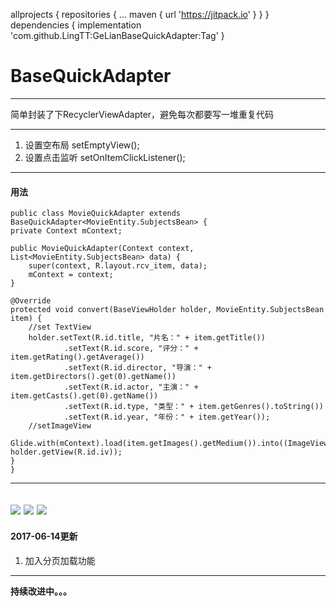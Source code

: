 
allprojects {
		repositories {
			...
			maven { url 'https://jitpack.io' }
		}
	}
dependencies {
	        implementation 'com.github.LingTT:GeLianBaseQuickAdapter:Tag'
	}
# BaseQuickAdapter
---
简单封装了下RecyclerViewAdapter，避免每次都要写一堆重复代码

---
1. 设置空布局 setEmptyView();
2. 设置点击监听 setOnItemClickListener();

---

#### 用法
    public class MovieQuickAdapter extends BaseQuickAdapter<MovieEntity.SubjectsBean> {
    private Context mContext;

    public MovieQuickAdapter(Context context, List<MovieEntity.SubjectsBean> data) {
        super(context, R.layout.rcv_item, data);
        mContext = context;
    }

    @Override
    protected void convert(BaseViewHolder holder, MovieEntity.SubjectsBean item) {
        //set TextView
        holder.setText(R.id.title, "片名：" + item.getTitle())
                .setText(R.id.score, "评分：" + item.getRating().getAverage())
                .setText(R.id.director, "导演：" + item.getDirectors().get(0).getName())
                .setText(R.id.actor, "主演：" + item.getCasts().get(0).getName())
                .setText(R.id.type, "类型：" + item.getGenres().toString())
                .setText(R.id.year, "年份：" + item.getYear());
        //setImageView
        Glide.with(mContext).load(item.getImages().getMedium()).into((ImageView) holder.getView(R.id.iv));
    }
    }
---
![](https://github.com/piscessu/BaseQuickAdapter/blob/master/screenshots/1.png)
![](https://github.com/piscessu/BaseQuickAdapter/blob/master/screenshots/2.png)
![](https://github.com/piscessu/BaseQuickAdapter/blob/master/screenshots/3.png)
---

#### 2017-06-14更新
1. 加入分页加载功能

---
**持续改进中。。。**
